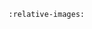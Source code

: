 ```{include} ../../../packages/cactus-test-plugin-ledger-connector-quorum/README.md
:relative-images:
```